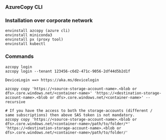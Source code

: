 ### AzureCopy CLI

### Installation over corporate network
	envinstall azcopy (azure cli)
	envinstall miniconda3
	envinstall px (proxy tool)
	envinstall kubectl

### Commands
	azcopy login
	azcopy login --tenant 123456-c6d2-471c-9056-2df44d5b2d1f
	
	DeviceLogin ==> https://aka.ms/devicelogin

	azcopy copy 'https://<source-storage-account-name>.<blob or dfs>.core.windows.net/<container-name>' 'https://<destination-storage-account-name>.<blob or dfs>.core.windows.net/<container-name>' --recursive

	# If you have the access to both the storage-accounts (different / same subscriptions) then above SAS token is not mandatory.
	azcopy copy 'https://<source-storage-account-name>.<blob or dfs>.core.windows.net/<container-name>/path/to/folder/*' 'https://<destination-storage-account-name>.<blob or dfs>.core.windows.net/<container-name>/path/to/folder/' 
